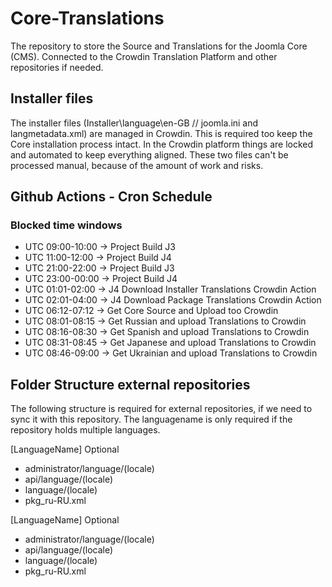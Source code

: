 # Core-Translations

The repository to store the Source and Translations for the Joomla Core (CMS).
Connected to the Crowdin Translation Platform and other repositories if needed.

## Installer files
The installer files (Installer\language\en-GB // joomla.ini and langmetadata.xml) are managed in Crowdin.
This is required too keep the Core installation process intact.
In the Crowdin platform things are locked and automated to keep everything aligned.
These two files can't be processed manual, because of the amount of work and risks.

## Github Actions - Cron Schedule

### Blocked time windows
* UTC 09:00-10:00 -> Project Build J3
* UTC 11:00-12:00 -> Project Build J4
* UTC 21:00-22:00 -> Project Build J3
* UTC 23:00-00:00 -> Project Build J4
* UTC 01:01-02:00 -> J4 Download Installer Translations Crowdin Action
* UTC 02:01-04:00 -> J4 Download Package Translations Crowdin Action
* UTC 06:12-07:12 -> Get Core Source and Upload too Crowdin
* UTC 08:01-08:15 -> Get Russian and upload Translations to Crowdin
* UTC 08:16-08:30 -> Get Spanish and upload Translations to Crowdin
* UTC 08:31-08:45 -> Get Japanese and upload Translations to Crowdin
* UTC 08:46-09:00 -> Get Ukrainian and upload Translations to Crowdin


## Folder Structure external repositories
The following structure is required for external repositories, if we need to sync it with this repository.
The languagename is only required if the repository holds multiple languages.

[LanguageName] Optional
- administrator/language/(locale)
- api/language/(locale)
- language/(locale)
- pkg_ru-RU.xml

[LanguageName] Optional
- administrator/language/(locale)
- api/language/(locale)
- language/(locale)
- pkg_ru-RU.xml
